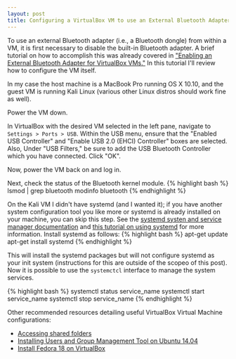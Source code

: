 ```yaml
---
layout: post
title: Configuring a VirtualBox VM to use an External Bluetooth Adapter
---
```


To use an external Bluetooth adapter (i.e., a Bluetooth dongle) from within a VM, 
    it is first necessary to disable the built-in Bluetooth adapter. 
A brief tutorial on how to accomplish this was already covered in 
    ["Enabling an External Bluetooth Adapter for VirtualBox VMs."](Enabling-External-BT-Adapter-for-VM.html)
In this tutorial I'll review how to configure the VM itself. 

In my case the host machine is a MacBook Pro running OS X 10.10, and the guest VM is running Kali Linux 
    (various other Linux distros should work fine as well). 

Power the VM down.

In VirtualBox with the desired VM selected in the left pane, navigate to `Settings > Ports > USB`. 
Within the USB menu, ensure that the "Enabled USB Controller" and "Enable USB 2.0 (EHCI) Controller" boxes are selected. 
Also, Under "USB Filters," be sure to add the USB Bluetooth Controller which you have connected. 
Click "OK".

Now, power the VM back on and log in.

Next, check the status of the Bluetooth kernel module. 
{% highlight bash %}
lsmod | grep bluetooth
modinfo bluetooth
{% endhighlight %}

On the Kali VM I didn't have systemd (and I wanted it); 
if you have another system configuration tool you like more or systemd is already installed on your machine, you can skip this step.
See the [systemd systen and service manager documentation](https://wiki.debian.org/systemd#systemd_-_system_and_service_manager)
    and [this tutorial on using systemd](https://www.debian-tutorials.com/systemd-system-and-service-manager)
    for more information. 
Install systemd as follows: 
{% highlight bash %}
apt-get update
apt-get install systemd
{% endhighlight %}

This will install the systemd packages but will not configure systemd as your init system 
    (instructions for this are outside of the scopeo of this post). 
Now it is possible to use the `systemctcl` interface to manage the system services. 

{% highlight bash %}
systemctl status service_name
systemctl start service_name
systemctl stop service_name
{% endhighlight %}

Other recommended resources detailing useful VirtualBox Virtual Machine configurations: 

* [Accessing shared folders](http://www.howtogeek.com/75705/access-shared-folders-in-a-virtualbox-ubuntu-11.04-virtual-machine/)
* [Installing Users and Group Management Tool on Ubuntu 14.04](http://ubuntuhandbook.org/index.php/2014/05/install-users-groups-management-tool-ubuntu1404/)
* [Install Fedora 18 on VirtualBox](http://www.zealfortechnology.com/2013/01/install-fedora-18-on-virtualbox-with.html)

